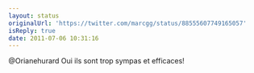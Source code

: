 ```yaml
---
layout: status
originalUrl: 'https://twitter.com/marcgg/status/88555607749165057'
isReply: true
date: 2011-07-06 10:31:16
---
```


@Orianehurard Oui ils sont trop sympas et efficaces!
